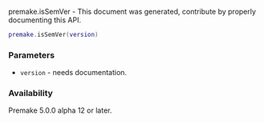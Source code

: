 premake.isSemVer - This document was generated, contribute by properly documenting this API.

```lua
premake.isSemVer(version)
```

### Parameters ###

* `version` - needs documentation.

### Availability ###

Premake 5.0.0 alpha 12 or later.

